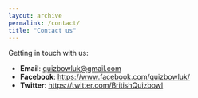 ```yaml
---
layout: archive
permalink: /contact/
title: "Contact us"
---
```


Getting in touch with us:

+ **Email**: <quizbowluk@gmail.com>
+ **Facebook**: <https://www.facebook.com/quizbowluk/>
+ **Twitter**: <https://twitter.com/BritishQuizbowl>